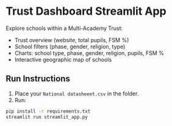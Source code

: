# Trust Dashboard Streamlit App

Explore schools within a Multi-Academy Trust:
- Trust overview (website, total pupils, FSM %)
- School filters (phase, gender, religion, type)
- Charts: school type, phase, gender, religion, pupils, FSM %
- Interactive geographic map of schools

## Run Instructions
1. Place your `National datasheeet.csv` in the folder.
2. Run:
```bash
pip install -r requirements.txt
streamlit run streamlit_app.py
```